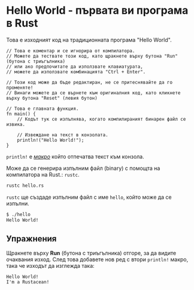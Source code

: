 # Hello World - първата ви програма в Rust

Това е изходният код на традиционната програма "Hello World".

```rust,editable
// Това е коментар и се игнорира от компилатора.
// Можете да тествате този код, като щракнете върху бутона "Run" (бутона с триъгълника)
// или ако предпочитате да използвате клавиатурата, 
// можете да използвате комбинацията "Ctrl + Enter".

// Този код може да бъде редактиран, не се притеснявайте да го променяте!
// Винаги можете да се върнете към оригиналния код, като кликнете върху бутона "Reset" (левия бутон)

// Това е главната функция.
fn main() {
    // Кодът тук се изпълнява, когато компилираният бинарен файл се извика.

    // Извеждане на текст в конзолата.
    println!("Hello World!");
}
```

`println!` e [*макро*][macros] който отпечатва текст към конзола.

Може да се генерира изпълним файл (binary) с помощта на компилатора на Rust.: `rustc`.

```bash
rustc hello.rs
```

`rustc` ще създаде изпълним файл с име `hello`, който може да се изпълни.

```bash
$ ./hello
Hello World!
```

## Упражнения

Щракнете върху **Run** (бутона с триъгълника) отгоре, за да видите очаквания изход.
След това добавете нов ред с втори `println!` макро, така че изходът да изглежда така:

```text
Hello World!
I'm a Rustacean!
```

[macros]: macros.md
